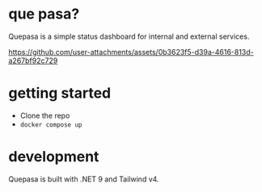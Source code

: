 # que pasa?

Quepasa is a simple status dashboard for internal and external services. 

https://github.com/user-attachments/assets/0b3623f5-d39a-4616-813d-a267bf92c729

# getting started
- Clone the repo
- `docker compose up`

# development
Quepasa is built with .NET 9 and Tailwind v4.
